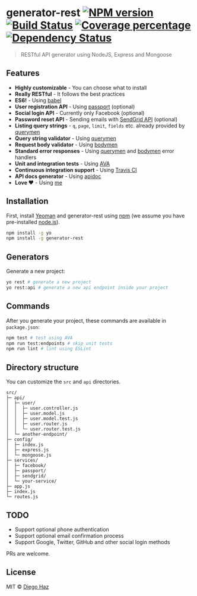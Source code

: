 # generator-rest [![NPM version][npm-image]][npm-url] [![Build Status][travis-image]][travis-url] [![Coverage percentage][coveralls-image]][coveralls-url] [![Dependency Status][daviddm-image]][daviddm-url]
> RESTful API generator using NodeJS, Express and Mongoose

## Features

 - **Highly customizable** - You can choose what to install
 - **Really RESTful** - It follows the best practices
 - **ES6!** - Using [babel](https://babeljs.io/)
 - **User registration API** - Using [passport](http://passportjs.org/) (optional)
 - **Social login API** - Currently only Facebook (optional)
 - **Password reset API** - Sending emails with [SendGrid API](https://sendgrid.com/docs/API_Reference/index.html) (optional)
 - **Listing query strings** - `q`, `page`, `limit`, `fields` etc. already provided by [querymen](https://github.com/diegohaz/querymen)
 - **Query string validator** - Using [querymen](https://github.com/diegohaz/querymen)
 - **Request body validator** - Using [bodymen](https://github.com/diegohaz/bodymen)
 - **Standard error responses** - Using [querymen](https://github.com/diegohaz/querymen) and [bodymen](https://github.com/diegohaz/bodymen) error handlers
 - **Unit and integration tests** - Using [AVA](https://github.com/avajs/ava)
 - **Continuous integration support** - Using [Travis CI](https://travis-ci.org/)
 - **API docs generator** - Using [apidoc](http://apidocjs.com/)
 - **Love ♥** - Using [me](https://github.com/diegohaz)

## Installation

First, install [Yeoman](http://yeoman.io) and generator-rest using [npm](https://www.npmjs.com/) (we assume you have pre-installed [node.js](https://nodejs.org/)).

```bash
npm install -g yo
npm install -g generator-rest
```

## Generators

Generate a new project:

```bash
yo rest # generate a new project
yo rest:api # generate a new api endpoint inside your project
```

## Commands

After you generate your project, these commands are available in `package.json`:

```bash
npm test # test using AVA
npm run test:endpoints # skip unit tests
npm run lint # lint using ESLint

```

## Directory structure

You can customize the `src` and `api` directories.

```
src/
├─ api/
│  ├─ user/
│  │  ├─ user.controller.js
│  │  ├─ user.model.js
│  │  ├─ user.model.test.js
│  │  ├─ user.router.js
│  │  └─ user.router.test.js
│  └─ another-endpoint/
├─ config/
│  ├─ index.js
│  ├─ express.js
│  └─ mongoose.js
├─ services/
│  ├─ facebook/
│  ├─ passport/
│  ├─ sendgrid/
│  └─ your-service/
├─ app.js
├─ index.js
└─ routes.js
```

## TODO

- Support optional phone authentication
- Support optional email confirmation process
- Support Google, Twitter, GitHub and other social login methods

PRs are welcome.

## License

MIT © [Diego Haz](https://github.com/diegohaz)


[npm-image]: https://badge.fury.io/js/generator-rest.svg
[npm-url]: https://npmjs.org/package/generator-rest
[travis-image]: https://travis-ci.org/diegohaz/generator-rest.svg?branch=master
[travis-url]: https://travis-ci.org/diegohaz/generator-rest
[daviddm-image]: https://david-dm.org/diegohaz/generator-rest.svg?theme=shields.io
[daviddm-url]: https://david-dm.org/diegohaz/generator-rest
[coveralls-image]: https://coveralls.io/repos/diegohaz/generator-rest/badge.svg
[coveralls-url]: https://coveralls.io/r/diegohaz/generator-rest
